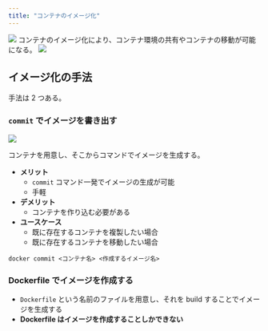 ```yaml
---
title: "コンテナのイメージ化"
---
```


![](https://storage.googleapis.com/zenn-user-upload/40e132118784-20240613.png)
コンテナのイメージ化により、コンテナ環境の共有やコンテナの移動が可能になる。
![](https://storage.googleapis.com/zenn-user-upload/2159efced2ca-20240613.png)

## イメージ化の手法

手法は 2 つある。

### `commit` でイメージを書き出す

![](https://storage.googleapis.com/zenn-user-upload/dc9b58c4b4bd-20240613.png)

コンテナを用意し、そこからコマンドでイメージを生成する。

- **メリット**
  - `commit` コマンド一発でイメージの生成が可能
  - 手軽
- **デメリット**
  - コンテナを作り込む必要がある
- **ユースケース**
  - 既に存在するコンテナを複製したい場合
  - 既に存在するコンテナを移動したい場合

```shell
docker commit <コンテナ名> <作成するイメージ名>
```

### Dockerfile でイメージを作成する

- `Dockerfile` という名前のファイルを用意し、それを build することでイメージを生成する
- **Dockerfile はイメージを作成することしかできない**
